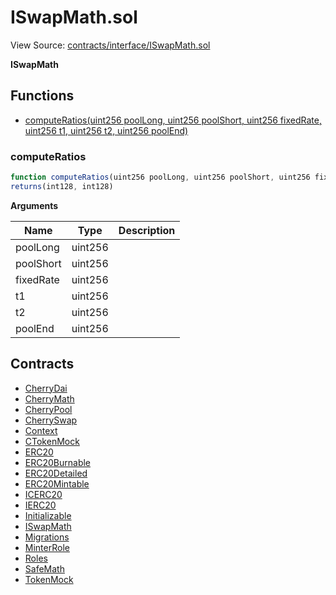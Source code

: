 # ISwapMath.sol

View Source: [contracts/interface/ISwapMath.sol](../../smart-contracts/contracts/interface/ISwapMath.sol)

**ISwapMath**

## Functions

- [computeRatios(uint256 poolLong, uint256 poolShort, uint256 fixedRate, uint256 t1, uint256 t2, uint256 poolEnd)](#computeratios)

### computeRatios

```js
function computeRatios(uint256 poolLong, uint256 poolShort, uint256 fixedRate, uint256 t1, uint256 t2, uint256 poolEnd) external pure
returns(int128, int128)
```

**Arguments**

| Name        | Type           | Description  |
| ------------- |------------- | -----|
| poolLong | uint256 |  | 
| poolShort | uint256 |  | 
| fixedRate | uint256 |  | 
| t1 | uint256 |  | 
| t2 | uint256 |  | 
| poolEnd | uint256 |  | 

## Contracts

* [CherryDai](CherryDai.md)
* [CherryMath](CherryMath.md)
* [CherryPool](CherryPool.md)
* [CherrySwap](CherrySwap.md)
* [Context](Context.md)
* [CTokenMock](CTokenMock.md)
* [ERC20](ERC20.md)
* [ERC20Burnable](ERC20Burnable.md)
* [ERC20Detailed](ERC20Detailed.md)
* [ERC20Mintable](ERC20Mintable.md)
* [ICERC20](ICERC20.md)
* [IERC20](IERC20.md)
* [Initializable](Initializable.md)
* [ISwapMath](ISwapMath.md)
* [Migrations](Migrations.md)
* [MinterRole](MinterRole.md)
* [Roles](Roles.md)
* [SafeMath](SafeMath.md)
* [TokenMock](TokenMock.md)

